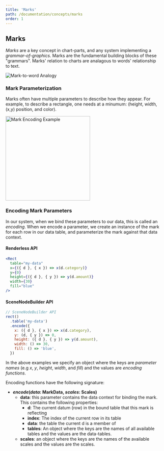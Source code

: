 ```yaml
---
title: 'Marks'
path: /documentation/concepts/marks
order: 1
---
```


## Marks

_Marks_ are a key concept in chart-parts, and any system implementing a
_grammar-of-graphics_. Marks are the fundamental building blocks of these
"grammars". Marks' relation to charts are analagous to words' relationship to
text.

![Mark-to-word Analogy](/images/analogy.png)

### Mark Parameterization

Marks often have multiple parameters to describe how they appear. For example,
to describe a rectangle, one needs at a minumum: (height, width, (x,y)
position, and color).

<img alt="Mark Encoding Example" src="/images/mark_encoding.png" height="275">

### Encoding Mark Parameters

In our system, when we bind these parameters to our data, this is called an
_encoding_. When we encode a parameter, we create an instance of the mark for
each row in our data table, and parameterize the mark against that data
context.

#### Renderless API

```jsx
<Rect
  table="my-data"
  x={({ d }, { x }) => x(d.category)}
  y={0}
  height={({ d }, { y }) => y(d.amount)}
  width={30}
  fill="blue"
/>
```

#### SceneNodeBuilder API

```js
// SceneNodeBuilder API
rect()
  .table('my-data')
  .encode({
    x: ({ d }, { x }) => x(d.category),
    y: (d, { y }) => 0,
    height: ({ d }, { y }) => y(d.amount),
    width: () => 30,
    fill: () => 'blue',
  })
```

In the above examples we specify an object where the keys are _parameter names_
(e.g _x_, _y_, _height_, _width_, and _fill_) and the values are _encoding functions_.

Encoding functions have the following signature:

- **_encode_(_data_: MarkData, _scales_: Scales)**
  - **data**: this parameter contains the data context for binding the mark.
    This contains the following properties:
    - **d**: The current datum (row) in the bound table that this mark is reflecting
    - **index**: The index of the current row in its table
    - **data**: the table the current d is a member of
    - **tables**: An object where the keys are the names of all available
      tables and the values are the data-tables.
  - **scales**: an object where the keys are the names of the available scales
    and the values are the scales.
